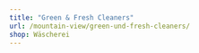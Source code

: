 ```yaml
---
title: "Green & Fresh Cleaners"
url: /mountain-view/green-und-fresh-cleaners/
shop: Wäscherei
---
```

